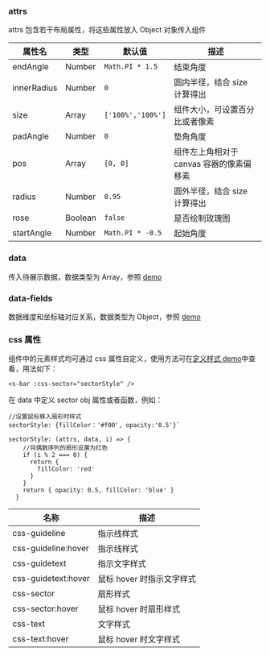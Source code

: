 ### attrs

attrs 包含若干布局属性，将这些属性放入 Object 对象传入组件

| 属性名      | 类型    | 默认值            | 描述                                     |
| ----------- | ------- | ----------------- | ---------------------------------------- |
| endAngle    | Number  | `Math.PI * 1.5`   | 结束角度                                 |
| innerRadius | Number  | `0`               | 圆内半径，结合 size 计算得出             |
| size        | Array   | `['100%','100%']` | 组件大小，可设置百分比或者像素           |
| padAngle    | Number  | `0`               | 垫角角度                                 |
| pos         | Array   | `[0, 0]`          | 组件左上角相对于 canvas 容器的像素偏移素 |
| radius      | Number  | `0.95`            | 圆外半径，结合 size 计算得出             |
| rose        | Boolean | `false`           | 是否绘制玫瑰图                           |
| startAngle  | Number  | `Math.PI * -0.5`  | 起始角度                                 |

### data

传入待展示数据，数据类型为 Array，参照 [demo](#/demo/pie/default)

### data-fields

数据维度和坐标轴对应关系，数据类型为 Object，参照 [demo](#/demo/pie/default)

### css 属性

组件中的元素样式均可通过 css 属性自定义，使用方法可在[定义样式 demo](#/demo/pie/style)中查看，用法如下：

`<s-bar :css-sector="sectorStyle" />`

在 data 中定义 sector obj 属性或者函数，例如：

```
//设置鼠标移入扇形时样式
sectorStyle: {fillColor：'#f00', opacity:'0.5'}`

sectorStyle: (attrs, data, i) => {
    //将偶数序列的扇形设置为红色
    if (i % 2 === 0) {
      return {
        fillColor: 'red'
      }
    }
    return { opacity: 0.5, fillColor: 'blue' }
  }
```

| 名称                | 描述                      |
| ------------------- | ------------------------- |
| css-guideline       | 指示线样式                |
| css-guideline:hover | 指示线样式                |
| css-guidetext       | 指示文字样式              |
| css-guidetext:hover | 鼠标 hover 时指示文字样式 |
| css-sector          | 扇形样式                  |
| css-sector:hover    | 鼠标 hover 时扇形样式     |
| css-text            | 文字样式                  |
| css-text:hover      | 鼠标 hover 时文字样式     |
